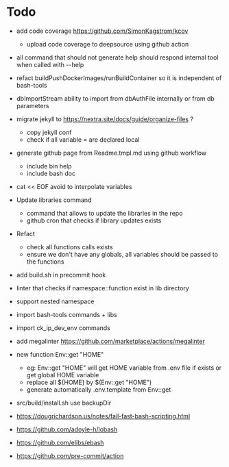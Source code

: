 # Todo

- add code coverage <https://github.com/SimonKagstrom/kcov>
  - upload code coverage to deepsource using github action
- all command that should not generate help should respond internal tool when
  called with --help
- refact buildPushDockerImages/runBuildContainer so it is independent of
  bash-tools
- dbImportStream ability to import from dbAuthFile internally or from db
  parameters
- migrate jekyll to <https://nextra.site/docs/guide/organize-files> ?

  - copy jekyll conf
  - check if all variable = are declared local

- generate github page from Readme.tmpl.md using github workflow
  - include bin help
  - include bash doc
- cat << EOF avoid to interpolate variables
- Update libraries command

  - command that allows to update the libraries in the repo
  - github cron that checks if library updates exists

- Refact
  - check all functions calls exists
  - ensure we don't have any globals, all variables should be passed to the
    functions
- add build.sh in precommit hook
- linter that checks if namespace::function exist in lib directory
- support nested namespace
- import bash-tools commands + libs
- import ck_ip_dev_env commands
- add megalinter <https://github.com/marketplace/actions/megalinter>
- new function Env::get "HOME"
  - eg: Env::get "HOME" will get HOME variable from .env file if exists or get
    global HOME variable
  - replace all ${HOME} by $(Env::get "HOME")
  - generate automatically .env.template from Env::get
- src/build/install.sh use backupDir
- <https://dougrichardson.us/notes/fail-fast-bash-scripting.html>
- <https://github.com/adoyle-h/lobash>
- <https://github.com/elibs/ebash>
- <https://github.com/pre-commit/action>
